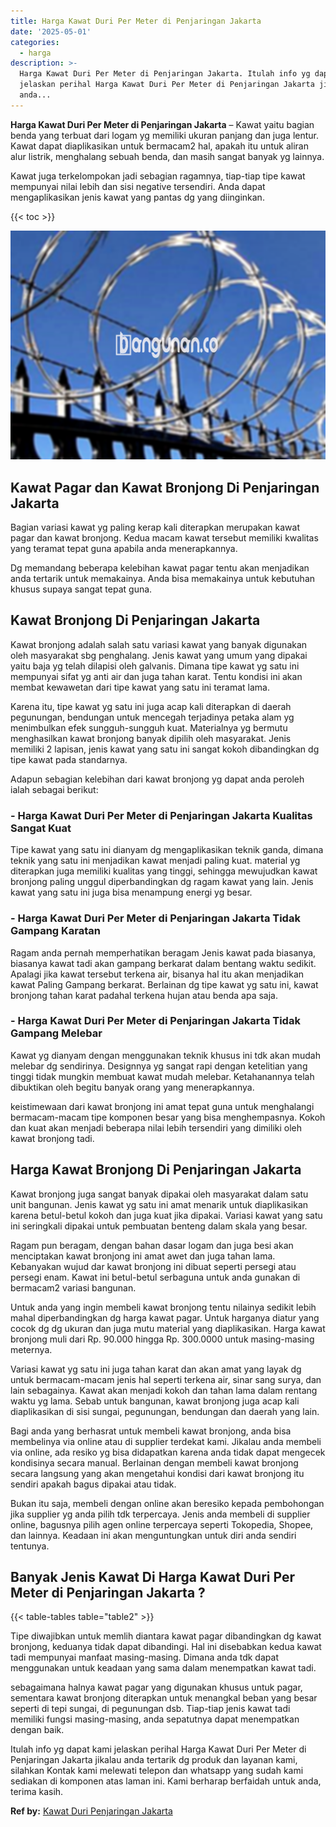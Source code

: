 ```yaml
---
title: Harga Kawat Duri Per Meter di Penjaringan Jakarta
date: '2025-05-01'
categories:
  - harga
description: >-
  Harga Kawat Duri Per Meter di Penjaringan Jakarta. Itulah info yg dapat kami
  jelaskan perihal Harga Kawat Duri Per Meter di Penjaringan Jakarta jikalau
  anda...
---
```


**Harga Kawat Duri Per Meter di Penjaringan Jakarta** – Kawat yaitu bagian benda yang terbuat dari logam yg memiliki ukuran panjang dan juga lentur. Kawat dapat diaplikasikan untuk bermacam2 hal, apakah itu untuk aliran alur listrik, menghalang sebuah benda, dan masih sangat banyak yg lainnya.

Kawat juga terkelompokan jadi sebagian ragamnya, tiap-tiap tipe kawat mempunyai nilai lebih dan sisi negative tersendiri. Anda dapat mengaplikasikan jenis kawat yang pantas dg yang diinginkan.

{{< toc >}}

![Harga Kawat Duri Per Meter di Penjaringan Jakarta](/images/jual-kawat-murah48.png)

## Kawat Pagar dan Kawat Bronjong Di Penjaringan Jakarta

Bagian variasi kawat yg paling kerap kali diterapkan merupakan kawat pagar dan kawat bronjong. Kedua macam kawat tersebut memiliki kwalitas yang teramat tepat guna apabila anda menerapkannya.

Dg memandang beberapa kelebihan kawat pagar tentu akan menjadikan anda tertarik untuk memakainya. Anda bisa memakainya untuk kebutuhan khusus supaya sangat tepat guna.

## Kawat Bronjong Di Penjaringan Jakarta

Kawat bronjong adalah salah satu variasi kawat yang banyak digunakan oleh masyarakat sbg penghalang. Jenis kawat yang umum yang dipakai yaitu baja yg telah dilapisi oleh galvanis. Dimana tipe kawat yg satu ini mempunyai sifat yg anti air dan juga tahan karat. Tentu kondisi ini akan membat kewawetan dari tipe kawat yang satu ini teramat lama.

Karena itu, tipe kawat yg satu ini juga acap kali diterapkan di daerah pegunungan, bendungan untuk mencegah terjadinya petaka alam yg menimbulkan efek sungguh-sungguh kuat. Materialnya yg bermutu menghasilkan kawat bronjong banyak dipilih oleh masyarakat. Jenis memiliki 2 lapisan, jenis kawat yang satu ini sangat kokoh dibandingkan dg tipe kawat pada standarnya.

Adapun sebagian kelebihan dari kawat bronjong yg dapat anda peroleh ialah sebagai berikut:

### \- Harga Kawat Duri Per Meter di Penjaringan Jakarta Kualitas Sangat Kuat

Tipe kawat yang satu ini dianyam dg mengaplikasikan teknik ganda, dimana teknik yang satu ini menjadikan kawat menjadi paling kuat. material yg diterapkan juga memiliki kualitas yang tinggi, sehingga mewujudkan kawat bronjong paling unggul diperbandingkan dg ragam kawat yang lain. Jenis kawat yang satu ini juga bisa menampung energi yg besar.

### \- Harga Kawat Duri Per Meter di Penjaringan Jakarta Tidak Gampang Karatan

Ragam anda pernah memperhatikan beragam Jenis kawat pada biasanya, biasanya kawat tadi akan gampang berkarat dalam bentang waktu sedikit. Apalagi jika kawat tersebut terkena air, bisanya hal itu akan menjadikan kawat Paling Gampang berkarat. Berlainan dg tipe kawat yg satu ini, kawat bronjong tahan karat padahal terkena hujan atau benda apa saja.

### \- Harga Kawat Duri Per Meter di Penjaringan Jakarta Tidak Gampang Melebar

Kawat yg dianyam dengan menggunakan teknik khusus ini tdk akan mudah melebar dg sendirinya. Designnya yg sangat rapi dengan ketelitian yang tinggi tidak mungkin membuat kawat mudah melebar. Ketahanannya telah dibuktikan oleh begitu banyak orang yang menerapkannya.

keistimewaan dari kawat bronjong ini amat tepat guna untuk menghalangi bermacam-macam tipe komponen besar yang bisa menghempasnya. Kokoh dan kuat akan menjadi beberapa nilai lebih tersendiri yang dimiliki oleh kawat bronjong tadi.

## Harga Kawat Bronjong Di Penjaringan Jakarta

Kawat bronjong juga sangat banyak dipakai oleh masyarakat dalam satu unit bangunan. Jenis kawat yg satu ini amat menarik untuk diaplikasikan karena betul-betul kokoh dan juga kuat jika dipakai. Variasi kawat yang satu ini seringkali dipakai untuk pembuatan benteng dalam skala yang besar.

Ragam pun beragam, dengan bahan dasar logam dan juga besi akan menciptakan kawat bronjong ini amat awet dan juga tahan lama. Kebanyakan wujud dar kawat bronjong ini dibuat seperti persegi atau persegi enam. Kawat ini betul-betul serbaguna untuk anda gunakan di bermacam2 variasi bangunan.

Untuk anda yang ingin membeli kawat bronjong tentu nilainya sedikit lebih mahal diperbandingkan dg harga kawat pagar. Untuk harganya diatur yang cocok dg dg ukuran dan juga mutu material yang diaplikasikan. Harga kawat bronjong muli dari Rp. 90.000 hingga Rp. 300.0000 untuk masing-masing meternya.

Variasi kawat yg satu ini juga tahan karat dan akan amat yang layak dg untuk bermacam-macam jenis hal seperti terkena air, sinar sang surya, dan lain sebagainya. Kawat akan menjadi kokoh dan tahan lama dalam rentang waktu yg lama. Sebab untuk bangunan, kawat bronjong juga acap kali diaplikasikan di sisi sungai, pegunungan, bendungan dan daerah yang lain.

Bagi anda yang berhasrat untuk membeli kawat bronjong, anda bisa membelinya via online atau di supplier terdekat kami. Jikalau anda membeli via online, ada resiko yg bisa didapatkan karena anda tidak dapat mengecek kondisinya secara manual. Berlainan dengan membeli kawat bronjong secara langsung yang akan mengetahui kondisi dari kawat bronjong itu sendiri apakah bagus dipakai atau tidak.

Bukan itu saja, membeli dengan online akan beresiko kepada pembohongan jika supplier yg anda pilih tdk terpercaya. Jenis anda membeli di supplier online, bagusnya pilih agen online terpercaya seperti Tokopedia, Shopee, dan lainnya. Keadaan ini akan menguntungkan untuk diri anda sendiri tentunya.

## Banyak Jenis Kawat Di Harga Kawat Duri Per Meter di Penjaringan Jakarta ?

{{< table-tables table="table2" >}}

Tipe diwajibkan untuk memlih diantara kawat pagar dibandingkan dg kawat bronjong, keduanya tidak dapat dibandingi. Hal ini disebabkan kedua kawat tadi mempunyai manfaat masing-masing. Dimana anda tdk dapat menggunakan untuk keadaan yang sama dalam menempatkan kawat tadi.

sebagaimana halnya kawat pagar yang digunakan khusus untuk pagar, sementara kawat bronjong diterapkan untuk menangkal beban yang besar seperti di tepi sungai, di pegunungan dsb. Tiap-tiap jenis kawat tadi memiliki fungsi masing-masing, anda sepatutnya dapat menempatkan dengan baik.

Itulah info yg dapat kami jelaskan perihal Harga Kawat Duri Per Meter di Penjaringan Jakarta jikalau anda tertarik dg produk dan layanan kami, silahkan Kontak kami melewati telepon dan whatsapp yang sudah kami sediakan di komponen atas laman ini. Kami berharap berfaidah untuk anda, terima kasih.

**Ref by:** [Kawat Duri Penjaringan Jakarta](https://id.wikipedia.org/wiki/Kawat)
